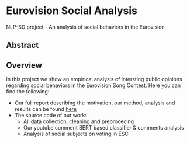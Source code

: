 # Eurovision Social Analysis
NLP-SD project - An analysis of social behaviors in the Eurovision 

## Abstract

## Overview
In this project we show an empirical analysis of intersting public opinions regarding social behaviors in the Eurovision Song Contest.
Here you can find the following:
- Our full report describing the motivation, our method, analysis and results can be found <a href="https://github.com/oriheldman/eurovision_social_analysis/blob/main/Eurovision_Project%20(4).pdf">here</a>
- The source code of our work:
  - All data collection, cleaning and preprocecing
  - Our youtube comment BERT based classifier & comments analysis
  - Analysis of social subjects on voting in ESC
